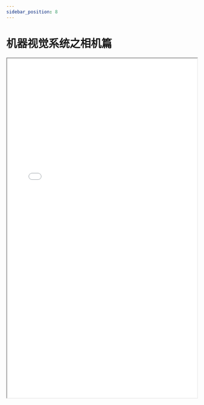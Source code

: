 ```yaml
---
sidebar_position: 8
---
```


# 机器视觉系统之相机篇

<iframe src="/机器视觉系统之相机篇 [兼容模式].pdf" width="100%" height="900px"></iframe>
